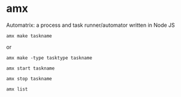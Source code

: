 # amx
Automatrix: a process and task  runner/automator written in Node JS

```
amx make taskname
```

or

```
amx make -type tasktype taskname
```

```
amx start taskname
```

```
amx stop taskname
```

```
amx list
```
